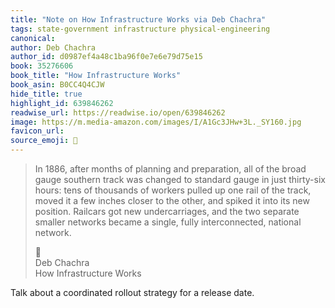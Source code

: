 ```yaml
---
title: "Note on How Infrastructure Works via Deb Chachra"
tags: state-government infrastructure physical-engineering
canonical: 
author: Deb Chachra
author_id: d0987ef4a48c1ba96f0e7e6e79d75e15
book: 35276606
book_title: "How Infrastructure Works"
book_asin: B0CC4Q4CJW
hide_title: true
highlight_id: 639846262
readwise_url: https://readwise.io/open/639846262
image: https://m.media-amazon.com/images/I/A1Gc3JHw+3L._SY160.jpg
favicon_url: 
source_emoji: 📕
---
```


> In 1886, after months of planning and preparation, all of the broad gauge southern track was changed to standard gauge in just thirty-six hours: tens of thousands of workers pulled up one rail of the track, moved it a few inches closer to the other, and spiked it into its new position. Railcars got new undercarriages, and the two separate smaller networks became a single, fully interconnected, national network.
> <div class="quoteback-footer"><div class="quoteback-avatar"><span class="mini-emoji"> 📕</span></div><div class="quoteback-metadata"><div class="metadata-inner"><span style="display:none">FROM:</span><div aria-label="Deb Chachra" class="quoteback-author"> Deb Chachra</div><div aria-label="How Infrastructure Works" class="quoteback-title"> How Infrastructure Works</div></div></div></div>

Talk about a coordinated rollout strategy for a release date.